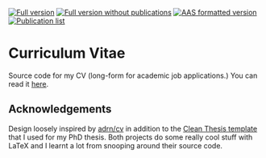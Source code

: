 [![Full version](https://img.shields.io/badge/Full_CV-latest-green.svg)](https://raw.githubusercontent.com/emilyhunt/cv/main/hunt-cv.pdf)
[![Full version without publications](https://img.shields.io/badge/No_Pubs._List-latest-orange.svg)](https://raw.githubusercontent.com/emilyhunt/cv/main/hunt-cv-nopubs.pdf)
[![AAS formatted version](https://img.shields.io/badge/AAS_Format-latest-orange.svg)](https://raw.githubusercontent.com/emilyhunt/cv/main/hunt-cv-aas.pdf)
[![Publication list](https://img.shields.io/badge/Publications-latest-blue.svg)](https://raw.githubusercontent.com/emilyhunt/cv/main/hunt-publications.pdf)

# Curriculum Vitae
Source code for my CV (long-form for academic job applications.) You can read it [here](https://raw.githubusercontent.com/emilyhunt/cv/main/hunt-cv.pdf).

## Acknowledgements
Design loosely inspired by [adrn/cv](https://github.com/adrn/cv) in addition to the [Clean Thesis template](http://cleanthesis.der-ric.de/) that I used for my PhD thesis. Both projects do some really cool stuff with LaTeX and I learnt a lot from snooping around their source code.

